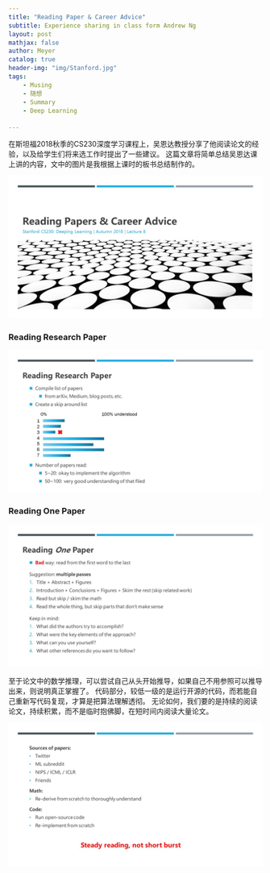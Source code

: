 ```yaml
---
title: "Reading Paper & Career Advice"
subtitle: Experience sharing in class form Andrew Ng 
layout: post
mathjax: false
author: Meyer
catalog: true
header-img: "img/Stanford.jpg"
tags: 
    - Musing
    - 随想
    - Summary
    - Deep Learning

---
```



在斯坦福2018秋季的CS230深度学习课程上，吴恩达教授分享了他阅读论文的经验，以及给学生们将来选工作时提出了一些建议。
这篇文章将简单总结吴恩达课上讲的内容，文中的图片是我根据上课时的板书总结制作的。

![Cover](/img/cs230_l08/幻灯片1.jpg)

### Reading Research Paper
![Reading Research Paper](/img/cs230_l08/幻灯片2.jpg)

### Reading One Paper
![Reading One Paper](/img/cs230_l08/幻灯片3.jpg)

至于论文中的数学推理，可以尝试自己从头开始推导，如果自己不用参照可以推导出来，则说明真正掌握了。
代码部分，较低一级的是运行开源的代码，而若能自己重新写代码复现，才算是把算法理解透彻。
无论如何，我们要的是持续的阅读论文，持续积累，而不是临时抱佛脚，在短时间内阅读大量论文。

![](/img/cs230_l08/幻灯片4.jpg)